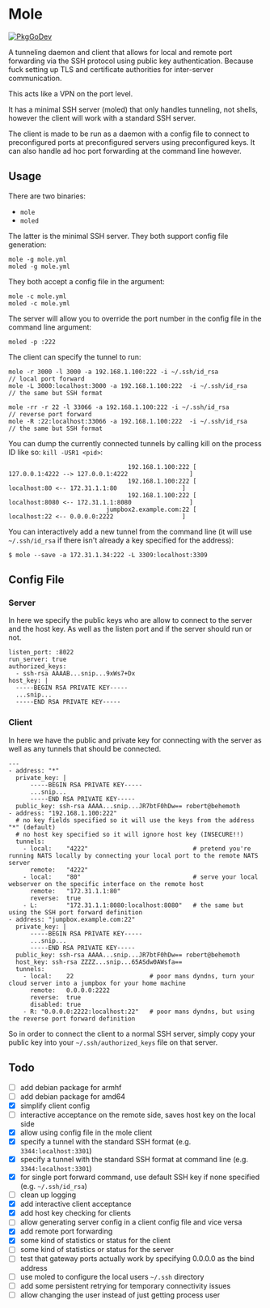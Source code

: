 # Mole

[![PkgGoDev](https://pkg.go.dev/badge/github.com/penguinpowernz/mole)](https://pkg.go.dev/github.com/penguinpowernz/mole)

A tunneling daemon and client that allows for local and remote port 
forwarding via the SSH protocol using public key authentication. Because
fuck setting up TLS and certificate authorities for inter-server communication.

This acts like a VPN on the port level.

It has a minimal SSH server (moled) that only handles tunneling, not shells,
however the client will work with a standard SSH server.

The client is made to be run as a daemon with a config file to connect to
preconfigured ports at preconfigured servers using preconfigured keys.  It
can also handle ad hoc port forwarding at the command line however.

## Usage

There are two binaries:

* `mole`
* `moled`

The latter is the minimal SSH server.  They both support config file generation:

    mole -g mole.yml
    moled -g mole.yml

They both accept a config file in the argument:

    mole -c mole.yml
    moled -c mole.yml

The server will allow you to override the port number in the config file
in the command line argument:

    moled -p :222

The client can specify the tunnel to run:

    mole -r 3000 -l 3000 -a 192.168.1.100:222 -i ~/.ssh/id_rsa            // local port forward
    mole -L 3000:localhost:3000 -a 192.168.1.100:222  -i ~/.ssh/id_rsa    // the same but SSH format

    mole -rr -r 22 -l 33066 -a 192.168.1.100:222 -i ~/.ssh/id_rsa         // reverse port forward 
    mole -R :22:localhost:33066 -a 192.168.1.100:222  -i ~/.ssh/id_rsa    // the same but SSH format

You can dump the currently connected tunnels by calling kill on the process ID like so: `kill -USR1 <pid>`:

                                     192.168.1.100:222 [                 127.0.0.1:4222 --> 127.0.0.1:4222                 ]
                                     192.168.1.100:222 [                   localhost:80 <-- 172.31.1.1:80                  ]
                                     192.168.1.100:222 [                 localhost:8080 <-- 172.31.1.1:8080                ]
                               jumpbox2.example.com:22 [                   localhost:22 <-- 0.0.0.0:2222                   ]

You can interactively add a new tunnel from the command line (it will use `~/.ssh/id_rsa` if there isn't already a key specified for the address):

    $ mole --save -a 172.31.1.34:222 -L 3309:localhost:3309

## Config File

### Server

In here we specify the public keys who are allow to connect to the server and
the host key.  As well as the listen port and if the server should run or not.

    listen_port: :8022
    run_server: true
    authorized_keys:
      - ssh-rsa AAAAB...snip...9xWs7+Dx
    host_key: |
      -----BEGIN RSA PRIVATE KEY-----
      ...snip...
      -----END RSA PRIVATE KEY-----

### Client

In here we have the public and private key for connecting with the server as well
as any tunnels that should be connected.

    ---
    - address: "*"
      private_key: |
          -----BEGIN RSA PRIVATE KEY-----
          ...snip...
          -----END RSA PRIVATE KEY-----
      public_key: ssh-rsa AAAA...snip...JR7btF0hDw== robert@behemoth
    - address: "192.168.1.100:222"
      # no key fields specified so it will use the keys from the address "*" (default)
      # no host key specified so it will ignore host key (INSECURE!!)
      tunnels:
        - local:    "4222"                             # pretend you're running NATS locally by connecting your local port to the remote NATS server
          remote:   "4222"
        - local:    "80"                               # serve your local webserver on the specific interface on the remote host
          remote:   "172.31.1.1:80"
          reverse:  true
        - L:        "172.31.1.1:8080:localhost:8080"   # the same but using the SSH port forward definition
    - address: "jumpbox.example.com:22"
      private_key: |
          -----BEGIN RSA PRIVATE KEY-----
          ...snip...
          -----END RSA PRIVATE KEY-----
      public_key: ssh-rsa AAAA...snip...JR7btF0hDw== robert@behemoth
      host_key: ssh-rsa ZZZZ...snip...65ASdw0AWsfa==
      tunnels:
        - local:    22                     # poor mans dyndns, turn your cloud server into a jumpbox for your home machine
          remote:   0.0.0.0:2222
          reverse:  true
          disabled: true
        - R: "0.0.0.0:2222:localhost:22"   # poor mans dyndns, but using the reverse port forward definition

So in order to connect the client to a normal SSH server, simply copy your public key
into your `~/.ssh/authorized_keys` file on that server.

## Todo

- [ ] add debian package for armhf
- [ ] add debian package for amd64
- [x] simplify client config
- [ ] interactive acceptance on the remote side, saves host key on the local side
- [x] allow using config file in the mole client
- [x] specify a tunnel with the standard SSH format (e.g. `3344:localhost:3301`)
- [x] specify a tunnel with the standard SSH format at command line (e.g. `3344:localhost:3301`)
- [x] for single port forward command, use default SSH key if none specified (e.g. `~/.ssh/id_rsa`)
- [ ] clean up logging
- [x] add interactive client acceptance
- [x] add host key checking for clients
- [ ] allow generating server config in a client config file and vice versa
- [x] add remote port forwarding
- [x] some kind of statistics or status for the client
- [ ] some kind of statistics or status for the server
- [ ] test that gateway ports actually work by specifying 0.0.0.0 as the bind address
- [ ] use moled to configure the local users `~/.ssh` directory
- [ ] add some persistent retrying for temporary connectivity issues
- [ ] allow changing the user instead of just getting process user
